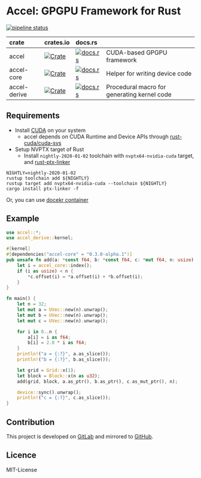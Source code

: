 Accel: GPGPU Framework for Rust
================================

[![pipeline status](https://gitlab.com/termoshtt/accel/badges/master/pipeline.svg)](https://gitlab.com/termoshtt/accel/commits/master)

|crate       |crates.io                                                                                      |docs.rs                                                                           |                                           |
|:-----------|:----------------------------------------------------------------------------------------------|:---------------------------------------------------------------------------------|:------------------------------------------|
|accel       |[![Crate](http://meritbadge.herokuapp.com/accel)](https://crates.io/crates/accel)              |[![docs.rs](https://docs.rs/accel/badge.svg)](https://docs.rs/accel)              |CUDA-based GPGPU framework                 |
|accel-core  |[![Crate](http://meritbadge.herokuapp.com/accel-core)](https://crates.io/crates/accel-core)    |[![docs.rs](https://docs.rs/accel-core/badge.svg)](https://docs.rs/accel-core)    |Helper for writing device code             |
|accel-derive|[![Crate](http://meritbadge.herokuapp.com/accel-derive)](https://crates.io/crates/accel-derive)|[![docs.rs](https://docs.rs/accel-derive/badge.svg)](https://docs.rs/accel-derive)|Procedural macro for generating kernel code|

Requirements
------------

- Install [CUDA](https://developer.nvidia.com/cuda-downloads) on your system
  - accel depends on CUDA Runtime and Device APIs through [rust-cuda/cuda-sys](https://github.com/rust-cuda/cuda-sys)
- Setup NVPTX target of Rust
  - Install `nightly-2020-01-02` toolchain with  `nvptx64-nvidia-cuda` target, and [rust-ptx-linker](https://github.com/denzp/rust-ptx-linker)

```
NIGHTLY=nightly-2020-01-02
rustup toolchain add ${NIGHTLY}
rustup target add nvptx64-nvidia-cuda --toolchain ${NIGHTLY}
cargo install ptx-linker -f
```

Or, you can use [docekr container](./docker)

Example
--------

```rust
use accel::*;
use accel_derive::kernel;

#[kernel]
#[dependencies("accel-core" = "0.3.0-alpha.1")]
pub unsafe fn add(a: *const f64, b: *const f64, c: *mut f64, n: usize) {
    let i = accel_core::index();
    if (i as usize) < n {
        *c.offset(i) = *a.offset(i) + *b.offset(i);
    }
}

fn main() {
    let n = 32;
    let mut a = UVec::new(n).unwrap();
    let mut b = UVec::new(n).unwrap();
    let mut c = UVec::new(n).unwrap();

    for i in 0..n {
        a[i] = i as f64;
        b[i] = 2.0 * i as f64;
    }
    println!("a = {:?}", a.as_slice());
    println!("b = {:?}", b.as_slice());

    let grid = Grid::x(1);
    let block = Block::x(n as u32);
    add(grid, block, a.as_ptr(), b.as_ptr(), c.as_mut_ptr(), n);

    device::sync().unwrap();
    println!("c = {:?}", c.as_slice());
}
```

Contribution
------------
This project is developed on [GitLab](https://gitlab.com/termoshtt/accel) and mirrored to [GitHub](https://github.com/rust-accel/accel).

Licence
--------
MIT-License
